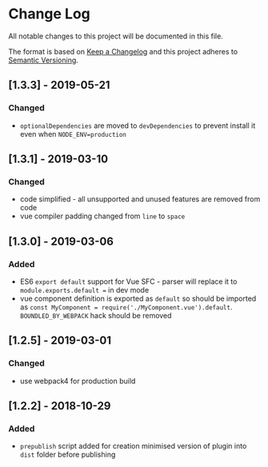 # Change Log
All notable changes to this project will be documented in this file.

The format is based on [Keep a Changelog](http://keepachangelog.com/)
and this project adheres to [Semantic Versioning](http://semver.org/).

## [1.3.3] - 2019-05-21
### Changed
 - `optionalDependencies` are moved to `devDependencies` to prevent install it even when `NODE_ENV=production`
 
## [1.3.1] - 2019-03-10
### Changed
 - code simplified - all unsupported and unused features are removed from code
 - vue compiler padding changed from `line` to `space`

## [1.3.0] - 2019-03-06
### Added
 - ES6 `export default` support for Vue SFC - parser will replace it to `module.exports.default =` in dev mode
 - vue component definition is exported as `default` so should be imported as 
   `const MyComponent = require('./MyComponent.vue').default`. `BOUNDLED_BY_WEBPACK` hack should be removed
      
## [1.2.5] - 2019-03-01
### Changed
 - use webpack4 for production build

## [1.2.2] - 2018-10-29
### Added
 - `prepublish` script added for creation minimised version of plugin into `dist` folder before publishing 
 